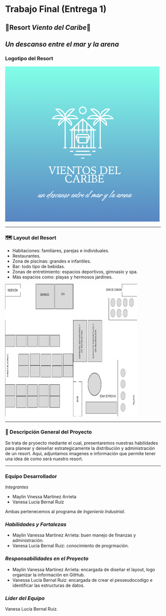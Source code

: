 # Trabajo Final (Entrega 1)
## 🌊Resort *Viento del Caribe*🥥

*Un descanso entre el mar y la arena*
---

### Logotipo del Resort
![Logo del Resort](VIENTOS.png)  

---

### 🗺 Layout del Resort   

- Habitaciones: familiares, parejas e individuales.  
- Restaurantes.   
- Zona de piscinas: grandes e infantiles.  
- Bar: todo tipo de bebidas.  
- Zonas de entretimiento: espacios deportivos, gimnasio y spa. 
- Más espacios como: playas y hermosos jardines.
  
<img width="427" height="427" alt="Untitled design" src="Layout.png" />

---

### 📖 Descripción General del Proyecto  
Se trata de pryoecto mediante el cual, presentaremos nuestras habilidades para planear y deiseñar estrategicamente la distribución y administración de un resort.
Aquí, adjuntamos imagenes e información que permite tener una idea de como será nuestro resort.

---

###  Equipo Desarrollador  

  *Integrantes*
- Maylin Vnessa Martínez Arrieta
- Vanesa Lucía Bernal Ruiz

Ambas pertenecemos al programa de *Ingeniería Industrial*.  

###  *Habilidades y Fortalezas*
- Maylin Vanessa Martinez Arrieta: buen manejo de finanzas y administración. 
- Vanesa Lucía Bernal Ruiz: conocimiento de progrmación.
  
### *Responsabilidades en el Proyecto*
- Maylin Vanessa Martinez Arrieta: encargada de diseñar el layout, logo  organizar la información en GitHub.
- Vanessa Lucía Bernal Ruiz: encargada de crear el pesseudocodigo e identificar las estructuras de datos.
   
### *Líder del Equipo*
Vanesa Lucía Bernal Ruiz.


